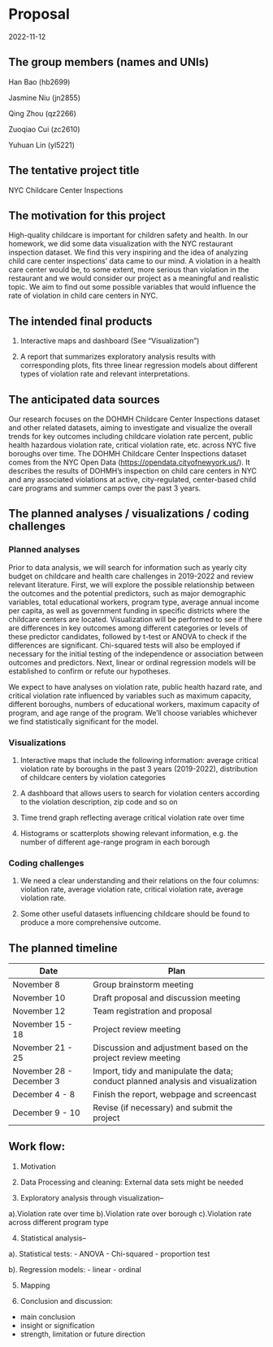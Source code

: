 Proposal
================
2022-11-12

## The group members (names and UNIs)

Han Bao (hb2699)

Jasmine Niu (jn2855)

Qing Zhou (qz2266)

Zuoqiao Cui (zc2610)

Yuhuan Lin (yl5221)

## The tentative project title

NYC Childcare Center Inspections

## The motivation for this project

High-quality childcare is important for children safety and health. In
our homework, we did some data visualization with the NYC restaurant
inspection dataset. We find this very inspiring and the idea of
analyzing child care center inspections’ data came to our mind. A
violation in a health care center would be, to some extent, more serious
than violation in the restaurant and we would consider our project as a
meaningful and realistic topic. We aim to find out some possible
variables that would influence the rate of violation in child care
centers in NYC.

## The intended final products

1.  Interactive maps and dashboard (See “Visualization”)

2.  A report that summarizes exploratory analysis results with
    corresponding plots, fits three linear regression models about
    different types of violation rate and relevant interpretations.

## The anticipated data sources

Our research focuses on the DOHMH Childcare Center Inspections dataset
and other related datasets, aiming to investigate and visualize the
overall trends for key outcomes including childcare violation rate
percent, public health hazardous violation rate, critical violation
rate, etc. across NYC five boroughs over time. The DOHMH Childcare
Center Inspections dataset comes from the NYC Open Data
(<https://opendata.cityofnewyork.us/>). It describes the results of
DOHMH’s inspection on child care centers in NYC and any associated
violations at active, city-regulated, center-based child care programs
and summer camps over the past 3 years.

## The planned analyses / visualizations / coding challenges

### Planned analyses

Prior to data analysis, we will search for information such as yearly
city budget on childcare and health care challenges in 2019-2022 and
review relevant literature. First, we will explore the possible
relationship between the outcomes and the potential predictors, such as
major demographic variables, total educational workers, program type,
average annual income per capita, as well as government funding in
specific districts where the childcare centers are located.
Visualization will be performed to see if there are differences in key
outcomes among different categories or levels of these predictor
candidates, followed by t-test or ANOVA to check if the differences are
significant. Chi-squared tests will also be employed if necessary for
the initial testing of the independence or association between outcomes
and predictors. Next, linear or ordinal regression models will be
established to confirm or refute our hypotheses.

We expect to have analyses on violation rate, public health hazard rate,
and critical violation rate influenced by variables such as maximum
capacity, different boroughs, numbers of educational workers, maximum
capacity of program, and age range of the program. We’ll choose
variables whichever we find statistically significant for the model.

### Visualizations

1.  Interactive maps that include the following information: average
    critical violation rate by boroughs in the past 3 years (2019-2022),
    distribution of childcare centers by violation categories

2.  A dashboard that allows users to search for violation centers
    according to the violation description, zip code and so on

3.  Time trend graph reflecting average critical violation rate over
    time

4.  Histograms or scatterplots showing relevant information, e.g. the
    number of different age-range program in each borough

### Coding challenges

1.  We need a clear understanding and their relations on the four
    columns: violation rate, average violation rate, critical violation
    rate, average violation rate.

2.  Some other useful datasets influencing childcare should be found to
    produce a more comprehensive outcome.

## The planned timeline

| Date                     | Plan                                                                             |
|--------------------------|----------------------------------------------------------------------------------|
| November 8               | Group brainstorm meeting                                                         |
| November 10              | Draft proposal and discussion meeting                                            |
| November 12              | Team registration and proposal                                                   |
| November 15 - 18         | Project review meeting                                                           |
| November 21 - 25         | Discussion and adjustment based on the project review meeting                    |
| November 28 - December 3 | Import, tidy and manipulate the data; conduct planned analysis and visualization |
| December 4 - 8           | Finish the report, webpage and screencast                                        |
| December 9 - 10          | Revise (if necessary) and submit the project                                     |

## Work flow:

1.  Motivation

2.  Data Processing and cleaning: External data sets might be needed

3.  Exploratory analysis through visualization–

a).Violation rate over time b).Violation rate over borough c).Violation
rate across different program type

4.  Statistical analysis–

a). Statistical tests: - ANOVA - Chi-squared - proportion test

b). Regression models: - linear - ordinal

5.  Mapping

6.  Conclusion and discussion:

-   main conclusion
-   insight or signification
-   strength, limitation or future direction
